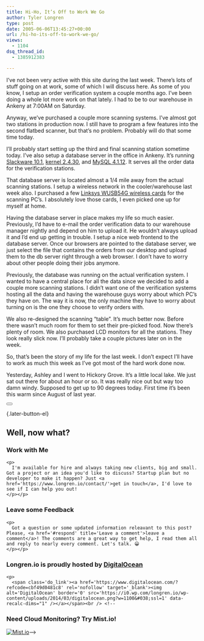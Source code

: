 ```yaml
---
title: Hi-Ho, It’s Off to Work We Go
author: Tyler Longren
type: post
date: 2005-06-06T13:45:27+00:00
url: /hi-ho-its-off-to-work-we-go/
views:
  - 1104
dsq_thread_id:
  - 1385912383

---
```

I&#8217;ve not been very active with this site during the last week. There&#8217;s lots of stuff going on at work, some of which I will discuss here. As some of you know, I setup an order verification system a couple months ago. I&#8217;ve been doing a whole lot more work on that lately. I had to be to our warehouse in Ankeny at 7:00AM on Saturday.

Anyway, we&#8217;ve purchased a couple more scanning systems. I&#8217;ve almost got two stations in production now. I still have to program a few features into the second flatbed scanner, but that&#8217;s no problem. Probably will do that some time today.

I&#8217;ll probably start setting up the third and final scanning station sometime today. I&#8217;ve also setup a database server in the office in Ankeny. It&#8217;s running [Slackware 10.1][1], [kernel 2.4.30][2], and [MySQL 4.1.12][3]. It serves all the order data for the verification stations.

That database server is located almost a 1/4 mile away from the actual scanning stations. I setup a wireless network in the cooler/warehouse last week also. I purchased a few [Linksys WUSB54G wireless cards][4] for the scanning PC&#8217;s. I absolutely love those cards, I even picked one up for myself at home.

Having the database server in place makes my life so much easier. Previously, I&#8217;d have to e-mail the order verification data to our warehouse manager nightly and depend on him to upload it. He wouldn&#8217;t always upload it and I&#8217;d end up getting in trouble. I setup a nice web frontend to the database server. Once our browsers are pointed to the database server, we just select the file that contains the orders from our desktop and upload them to the db server right through a web browser. I don&#8217;t have to worry about other people doing their jobs anymore.

Previously, the database was running on the actual verification system. I wanted to have a central place for all the data since we decided to add a couple more scanning stations. I didn&#8217;t want one of the verification systems hosting all the data and having the warehouse guys worry about which PC&#8217;s they have on. The way it is now, the only machine they have to worry about turning on is the one they choose to verify orders with.

We also re-designed the scanning &#8220;table&#8221;. It&#8217;s much better now. Before there wasn&#8217;t much room for them to set their pre-picked food. Now there&#8217;s plenty of room. We also purchased LCD monitors for all the stations. They look really slick now. I&#8217;ll probably take a couple pictures later on in the week.

So, that&#8217;s been the story of my life for the last week. I don&#8217;t expect I&#8217;ll have to work as much this week as I&#8217;ve got most of the hard work done now.

Yesterday, Ashley and I went to Hickory Grove. It&#8217;s a little local lake. We just sat out there for about an hour or so. It was really nice out but way too damn windy. Supposed to get up to 90 degrees today. First time it&#8217;s been this warm since August of last year. 

<div class="wpulike wpulike-default " >
  <div class="wp_ulike_general_class wp_ulike_is_not_liked">
    <button type="button"
					aria-label="Like Button"
					data-ulike-id="1910"
					data-ulike-nonce="6f174e0173"
					data-ulike-type="likeThis"
					data-ulike-template="wpulike-default"
					data-ulike-display-likers="0"
					data-ulike-disable-pophover="0"
					class="wp_ulike_btn wp_ulike_put_image wp_likethis_1910"></button><span class="count-box"></span>
  </div>
</div>

[][5]{.later-button-el}

<div class='what-next'>
  <h2>
    Well, now what?
  </h2>
  
  <div class='hire'>
    <h3>
      Work with Me
    </h3>
    
    <p>
      I'm available for hire and always taking new clients, big and small. Got a project or an idea you'd like to discuss? Startup plan but no developer to make it happen? Just <a href='https://www.longren.io/contact/'>get in touch</a>, I'd love to see if I can help you out!
    </p></p>
  </div>
  
  <div class='hire'>
    <h3>
      Leave some Feedback
    </h3>
    
    <p>
      Got a question or some updated information releavant to this post? Please, <a href='#respond' title='Leave a comment'>leave a comment</a>! The comments are a great way to get help, I read them all and reply to nearly every comment. Let's talk. 😀
    </p></p>
  </div>
  
  <div class='now-what-bottom-ad'>
    <h3>
      Longren.io is proudly hosted by <a href='https://www.digitalocean.com/?refcode=cbf49d0481c8'>DigitalOcean</a>
    </h3>
    
    <p>
      <span class='do_link'><a href='https://www.digitalocean.com/?refcode=cbf49d0481c8' rel='nofollow' target='_blank'><img alt='DigitalOcean' border='0' src='https://i0.wp.com/longren.io/wp-content/uploads/2014/03/digitalocean.png?w=1100&#038;ssl=1' data-recalc-dims="1" /></a></span><br /> <!--

<h3>Need Cloud Monitoring? Try Mist.io!</h3>

<span class='do_link'><a href='http://mist.io/?ref=tyler' rel='nofollow' target='_blank'><img alt='Mist.io' border='0' src='https://i0.wp.com/longren.io/wp-content/uploads/2014/04/mistio.jpg?w=1100&#038;ssl=1' data-recalc-dims="1"></a></span>--></div> </div>

 [1]: http://www.slackware.com/
 [2]: http://www.kernel.org/
 [3]: http://dev.mysql.com/
 [4]: http://www.linksys.com/products/product.asp?grid=33&scid=36&prid=578
 [5]: #